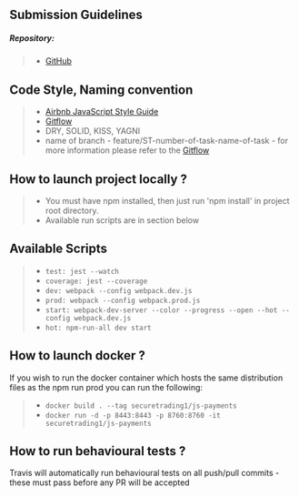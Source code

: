 ## Submission Guidelines

##### Repository:

> - [GitHub](https://github.com/orgs/SecureTrading/teams/js-payments-team)

## Code Style, Naming convention

> - [Airbnb JavaScript Style Guide](https://github.com/airbnb/javascript)
> - [Gitflow](https://pl.atlassian.com/git/tutorials/comparing-workflows/gitflow-workflow)
> - DRY, SOLID, KISS, YAGNI
> - name of branch - feature/ST-number-of-task-name-of-task - for more information please refer to the [Gitflow](https://pl.atlassian.com/git/tutorials/comparing-workflows/gitflow-workflow)

## How to launch project locally ?

> - You must have npm installed, then just run 'npm install' in project root directory.
> - Available run scripts are in section below

## Available Scripts

> - `test: jest --watch`
> - `coverage: jest --coverage`
> - `dev: webpack --config webpack.dev.js`
> - `prod: webpack --config webpack.prod.js`
> - `start: webpack-dev-server --color --progress --open --hot --config webpack.dev.js`
> - `hot: npm-run-all dev start`

## How to launch docker ?

If you wish to run the docker container which hosts the same distribution files as the npm run prod you can run the following:

> - `docker build . --tag securetrading1/js-payments`
> - `docker run -d -p 8443:8443 -p 8760:8760 -it securetrading1/js-payments`

## How to run behavioural tests ?

Travis will automatically run behavioural tests on all push/pull commits - these must pass before any PR will be accepted
